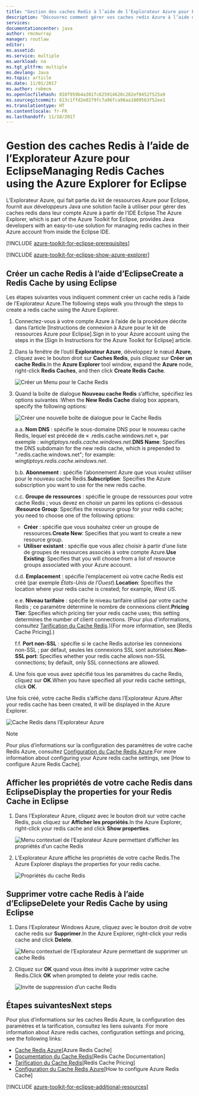 ```yaml
---
title: "Gestion des caches Redis à l’aide de l’Explorateur Azure pour Eclipse"
description: "Découvrez comment gérer vos caches redis Azure à l’aide de l’Explorateur Azure pour Eclipse."
services: 
documentationcenter: java
author: rmcmurray
manager: routlaw
editor: 
ms.assetid: 
ms.service: multiple
ms.workload: na
ms.tgt_pltfrm: multiple
ms.devlang: Java
ms.topic: article
ms.date: 11/01/2017
ms.author: robmcm
ms.openlocfilehash: 010f959b4a381fc625914620c282ef0452f525a9
ms.sourcegitcommit: 613c1ffd2e0279fc7a96fca98aa1809563f52ee1
ms.translationtype: HT
ms.contentlocale: fr-FR
ms.lasthandoff: 11/18/2017
---
```

# <a name="managing-redis-caches-using-the-azure-explorer-for-eclipse"></a><span data-ttu-id="7b7f4-103">Gestion des caches Redis à l’aide de l’Explorateur Azure pour Eclipse</span><span class="sxs-lookup"><span data-stu-id="7b7f4-103">Managing Redis Caches using the Azure Explorer for Eclipse</span></span>

<span data-ttu-id="7b7f4-104">L’Explorateur Azure, qui fait partie du kit de ressources Azure pour Eclipse, fournit aux développeurs Java une solution facile à utiliser pour gérer des caches redis dans leur compte Azure à partir de l’IDE Eclipse.</span><span class="sxs-lookup"><span data-stu-id="7b7f4-104">The Azure Explorer, which is part of the Azure Toolkit for Eclipse, provides Java developers with an easy-to-use solution for managing redis caches in their Azure account from inside the Eclipse IDE.</span></span>

[!INCLUDE [azure-toolkit-for-eclipse-prerequisites](../includes/azure-toolkit-for-eclipse-prerequisites.md)]

[!INCLUDE [azure-toolkit-for-eclipse-show-azure-explorer](../includes/azure-toolkit-for-eclipse-show-azure-explorer.md)]

## <a name="create-a-redis-cache-by-using-eclipse"></a><span data-ttu-id="7b7f4-105">Créer un cache Redis à l’aide d’Eclipse</span><span class="sxs-lookup"><span data-stu-id="7b7f4-105">Create a Redis Cache by using Eclipse</span></span>

<span data-ttu-id="7b7f4-106">Les étapes suivantes vous indiquent comment créer un cache redis à l’aide de l’Explorateur Azure.</span><span class="sxs-lookup"><span data-stu-id="7b7f4-106">The following steps walk you through the steps to create a redis cache using the Azure Explorer.</span></span>

1. <span data-ttu-id="7b7f4-107">Connectez-vous à votre compte Azure à l’aide de la procédure décrite dans l’article [Instructions de connexion à Azure pour le kit de ressources Azure pour Eclipse].</span><span class="sxs-lookup"><span data-stu-id="7b7f4-107">Sign in to your Azure account using the steps in the [Sign In Instructions for the Azure Toolkit for Eclipse] article.</span></span>

1. <span data-ttu-id="7b7f4-108">Dans la fenêtre de l’outil **Explorateur Azure**, développez le nœud **Azure**, cliquez avec le bouton droit sur **Caches Redis**, puis cliquez sur **Créer un cache Redis**.</span><span class="sxs-lookup"><span data-stu-id="7b7f4-108">In the **Azure Explorer** tool window, expand the **Azure** node, right-click **Redis Caches**, and then click **Create Redis Cache**.</span></span>

   ![Créer un Menu pour le Cache Redis][CR01]

1. <span data-ttu-id="7b7f4-110">Quand la boîte de dialogue **Nouveau cache Redis** s’affiche, spécifiez les options suivantes :</span><span class="sxs-lookup"><span data-stu-id="7b7f4-110">When the **New Redis Cache** dialog box appears, specify the following options:</span></span>

   ![Créer une nouvelle boîte de dialogue pour le Cache Redis][CR02]

   <span data-ttu-id="7b7f4-112">a.</span><span class="sxs-lookup"><span data-stu-id="7b7f4-112">a.</span></span> <span data-ttu-id="7b7f4-113">**Nom DNS** : spécifie le sous-domaine DNS pour le nouveau cache Redis, lequel est précédé de « .redis.cache.windows.net », par exemple : *wingtiptoys.redis.cache.windows.net*.</span><span class="sxs-lookup"><span data-stu-id="7b7f4-113">**DNS Name**: Specifies the DNS subdomain for the new redis cache, which is prepended to ".redis.cache.windows.net"; for example: *wingtiptoys.redis.cache.windows.net*.</span></span>

   <span data-ttu-id="7b7f4-114">b.</span><span class="sxs-lookup"><span data-stu-id="7b7f4-114">b.</span></span> <span data-ttu-id="7b7f4-115">**Abonnement** : spécifie l’abonnement Azure que vous voulez utiliser pour le nouveau cache Redis.</span><span class="sxs-lookup"><span data-stu-id="7b7f4-115">**Subscription**: Specifies the Azure subscription you want to use for the new redis cache.</span></span>

   <span data-ttu-id="7b7f4-116">c.</span><span class="sxs-lookup"><span data-stu-id="7b7f4-116">c.</span></span> <span data-ttu-id="7b7f4-117">**Groupe de ressources** : spécifie le groupe de ressources pour votre cache Redis ; vous devez en choisir un parmi les options ci-dessous :</span><span class="sxs-lookup"><span data-stu-id="7b7f4-117">**Resource Group**: Specifies the resource group for your redis cache; you need to choose one of the following options:</span></span>
      * <span data-ttu-id="7b7f4-118">**Créer** : spécifie que vous souhaitez créer un groupe de ressources.</span><span class="sxs-lookup"><span data-stu-id="7b7f4-118">**Create New**: Specifies that you want to create a new resource group.</span></span>
      * <span data-ttu-id="7b7f4-119">**Utiliser existant** : spécifie que vous allez choisir à partir d’une liste de groupes de ressources associés à votre compte Azure.</span><span class="sxs-lookup"><span data-stu-id="7b7f4-119">**Use Existing**: Specifies that you will choose from a list of resource groups associated with your Azure account.</span></span>

   <span data-ttu-id="7b7f4-120">d.</span><span class="sxs-lookup"><span data-stu-id="7b7f4-120">d.</span></span> <span data-ttu-id="7b7f4-121">**Emplacement** : spécifie l’emplacement où votre cache Redis est créé (par exemple *États-Unis de l’Ouest*).</span><span class="sxs-lookup"><span data-stu-id="7b7f4-121">**Location**: Specifies the location where your redis cache is created; for example, *West US*.</span></span>

   <span data-ttu-id="7b7f4-122">e.</span><span class="sxs-lookup"><span data-stu-id="7b7f4-122">e.</span></span> <span data-ttu-id="7b7f4-123">**Niveau tarifaire** : spécifie le niveau tarifaire utilisé par votre cache Redis ; ce paramètre détermine le nombre de connexions client.</span><span class="sxs-lookup"><span data-stu-id="7b7f4-123">**Pricing Tier**: Specifies which pricing tier your redis cache uses; this setting determines the number of client connections.</span></span> <span data-ttu-id="7b7f4-124">(Pour plus d’informations, consultez [Tarification du Cache Redis].)</span><span class="sxs-lookup"><span data-stu-id="7b7f4-124">(For more information, see [Redis Cache Pricing].)</span></span>

   <span data-ttu-id="7b7f4-125">f.</span><span class="sxs-lookup"><span data-stu-id="7b7f4-125">f.</span></span> <span data-ttu-id="7b7f4-126">**Port non-SSL** : spécifie si le cache Redis autorise les connexions non-SSL ; par défaut, seules les connexions SSL sont autorisées.</span><span class="sxs-lookup"><span data-stu-id="7b7f4-126">**Non-SSL port**: Specifies whether your redis cache allows non-SSL connections; by default, only SSL connections are allowed.</span></span>

1. <span data-ttu-id="7b7f4-127">Une fois que vous avez spécifié tous les paramètres du cache Redis, cliquez sur **OK**.</span><span class="sxs-lookup"><span data-stu-id="7b7f4-127">When you have specified all your redis cache settings, click **OK**.</span></span>

<span data-ttu-id="7b7f4-128">Une fois créé, votre cache Redis s’affiche dans l’Explorateur Azure.</span><span class="sxs-lookup"><span data-stu-id="7b7f4-128">After your redis cache has been created, it will be displayed in the Azure Explorer.</span></span>

   ![Cache Redis dans l’Explorateur Azure][CR03]

> [!NOTE]
>
> <span data-ttu-id="7b7f4-130">Pour plus d’informations sur la configuration des paramètres de votre cache Redis Azure, consultez [Configuration du Cache Redis Azure].</span><span class="sxs-lookup"><span data-stu-id="7b7f4-130">For more information about configuring your Azure redis cache settings, see [How to configure Azure Redis Cache].</span></span>
>

## <a name="display-the-properties-for-your-redis-cache-in-eclipse"></a><span data-ttu-id="7b7f4-131">Afficher les propriétés de votre cache Redis dans Eclipse</span><span class="sxs-lookup"><span data-stu-id="7b7f4-131">Display the properties for your Redis Cache in Eclipse</span></span>

1. <span data-ttu-id="7b7f4-132">Dans l’Explorateur Azure, cliquez avec le bouton droit sur votre cache Redis, puis cliquez sur **Afficher les propriétés**.</span><span class="sxs-lookup"><span data-stu-id="7b7f4-132">In the Azure Explorer, right-click your redis cache and click **Show properties**.</span></span>

   ![Menu contextuel de l’Explorateur Azure permettant d’afficher les propriétés d’un cache Redis][SP01]

1. <span data-ttu-id="7b7f4-134">L’Explorateur Azure affiche les propriétés de votre cache Redis.</span><span class="sxs-lookup"><span data-stu-id="7b7f4-134">The Azure Explorer displays the properties for your redis cache.</span></span>

   ![Propriétés du cache Redis][SP02]

## <a name="delete-your-redis-cache-by-using-eclipse"></a><span data-ttu-id="7b7f4-136">Supprimer votre cache Redis à l’aide d’Eclipse</span><span class="sxs-lookup"><span data-stu-id="7b7f4-136">Delete your Redis Cache by using Eclipse</span></span>

1. <span data-ttu-id="7b7f4-137">Dans l’Explorateur Windows Azure, cliquez avec le bouton droit de votre cache redis sur **Supprimer**.</span><span class="sxs-lookup"><span data-stu-id="7b7f4-137">In the Azure Explorer, right-click your redis cache and click **Delete**.</span></span>

   ![Menu contextuel de l’Explorateur Azure permettant de supprimer un cache Redis][DE01]

1. <span data-ttu-id="7b7f4-139">Cliquez sur **OK** quand vous êtes invité à supprimer votre cache Redis.</span><span class="sxs-lookup"><span data-stu-id="7b7f4-139">Click **OK** when prompted to delete your redis cache.</span></span>

   ![Invite de suppression d’un cache Redis][DE02]

## <a name="next-steps"></a><span data-ttu-id="7b7f4-141">Étapes suivantes</span><span class="sxs-lookup"><span data-stu-id="7b7f4-141">Next steps</span></span>

<span data-ttu-id="7b7f4-142">Pour plus d’informations sur les caches Redis Azure, la configuration des paramètres et la tarification, consultez les liens suivants :</span><span class="sxs-lookup"><span data-stu-id="7b7f4-142">For more information about Azure redis caches, configuration settings and pricing, see the following links:</span></span>

* <span data-ttu-id="7b7f4-143">[Cache Redis Azure]</span><span class="sxs-lookup"><span data-stu-id="7b7f4-143">[Azure Redis Cache]</span></span>
* <span data-ttu-id="7b7f4-144">[Documentation du Cache Redis]</span><span class="sxs-lookup"><span data-stu-id="7b7f4-144">[Redis Cache Documentation]</span></span>
* <span data-ttu-id="7b7f4-145">[Tarification du Cache Redis]</span><span class="sxs-lookup"><span data-stu-id="7b7f4-145">[Redis Cache Pricing]</span></span>
* <span data-ttu-id="7b7f4-146">[Configuration du Cache Redis Azure]</span><span class="sxs-lookup"><span data-stu-id="7b7f4-146">[How to configure Azure Redis Cache]</span></span>

[!INCLUDE [azure-toolkit-for-eclipse-additional-resources](../includes/azure-toolkit-for-eclipse-additional-resources.md)]

<!-- URL List -->

[Tarification du Cache Redis]: https://azure.microsoft.com/pricing/details/cache/
[Cache Redis Azure]: https://azure.microsoft.com/services/cache/
[Documentation du Cache Redis]: /azure/redis-cache/
[Configuration du Cache Redis Azure]: /azure/redis-cache/cache-configure

<!-- IMG List -->

[CR01]: media/azure-toolkit-for-eclipse-managing-redis-caches-using-azure-explorer/CR01.png
[CR02]: media/azure-toolkit-for-eclipse-managing-redis-caches-using-azure-explorer/CR02.png
[CR03]: media/azure-toolkit-for-eclipse-managing-redis-caches-using-azure-explorer/CR03.png

[SP01]: media/azure-toolkit-for-eclipse-managing-redis-caches-using-azure-explorer/SP01.png
[SP02]: media/azure-toolkit-for-eclipse-managing-redis-caches-using-azure-explorer/SP02.png

[DE01]: media/azure-toolkit-for-eclipse-managing-redis-caches-using-azure-explorer/DE01.png
[DE02]: media/azure-toolkit-for-eclipse-managing-redis-caches-using-azure-explorer/DE02.png
